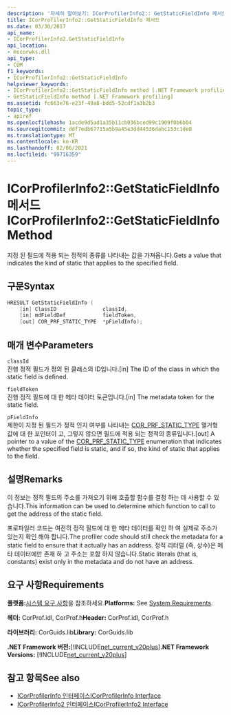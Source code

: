 ```yaml
---
description: '자세히 알아보기: ICorProfilerInfo2:: GetStaticFieldInfo 메서드'
title: ICorProfilerInfo2::GetStaticFieldInfo 메서드
ms.date: 03/30/2017
api_name:
- ICorProfilerInfo2.GetStaticFieldInfo
api_location:
- mscorwks.dll
api_type:
- COM
f1_keywords:
- ICorProfilerInfo2::GetStaticFieldInfo
helpviewer_keywords:
- ICorProfilerInfo2::GetStaticFieldInfo method [.NET Framework profiling]
- GetStaticFieldInfo method [.NET Framework profiling]
ms.assetid: fc663e76-e23f-49a8-bdd5-52cdf1a3b2b3
topic_type:
- apiref
ms.openlocfilehash: 1acde9d5ad1a35b11cb036bced99c1909f0b6b04
ms.sourcegitcommit: ddf7edb67715a5b9a45e3dd44536dabc153c1de0
ms.translationtype: MT
ms.contentlocale: ko-KR
ms.lasthandoff: 02/06/2021
ms.locfileid: "99716359"
---
```

# <a name="icorprofilerinfo2getstaticfieldinfo-method"></a><span data-ttu-id="023d1-103">ICorProfilerInfo2::GetStaticFieldInfo 메서드</span><span class="sxs-lookup"><span data-stu-id="023d1-103">ICorProfilerInfo2::GetStaticFieldInfo Method</span></span>

<span data-ttu-id="023d1-104">지정 된 필드에 적용 되는 정적의 종류를 나타내는 값을 가져옵니다.</span><span class="sxs-lookup"><span data-stu-id="023d1-104">Gets a value that indicates the kind of static that applies to the specified field.</span></span>  
  
## <a name="syntax"></a><span data-ttu-id="023d1-105">구문</span><span class="sxs-lookup"><span data-stu-id="023d1-105">Syntax</span></span>  
  
```cpp  
HRESULT GetStaticFieldInfo (  
    [in] ClassID               classId,  
    [in] mdFieldDef            fieldToken,  
    [out] COR_PRF_STATIC_TYPE  *pFieldInfo);  
```  
  
## <a name="parameters"></a><span data-ttu-id="023d1-106">매개 변수</span><span class="sxs-lookup"><span data-stu-id="023d1-106">Parameters</span></span>  

 `classId`  
 <span data-ttu-id="023d1-107">진행 정적 필드가 정의 된 클래스의 ID입니다.</span><span class="sxs-lookup"><span data-stu-id="023d1-107">[in] The ID of the class in which the static field is defined.</span></span>  
  
 `fieldToken`  
 <span data-ttu-id="023d1-108">진행 정적 필드에 대 한 메타 데이터 토큰입니다.</span><span class="sxs-lookup"><span data-stu-id="023d1-108">[in] The metadata token for the static field.</span></span>  
  
 `pFieldInfo`  
 <span data-ttu-id="023d1-109">제한이 지정 된 필드가 정적 인지 여부를 나타내는 [COR_PRF_STATIC_TYPE](cor-prf-static-type-enumeration.md) 열거형 값에 대 한 포인터이 고, 그렇지 않으면 필드에 적용 되는 정적의 종류입니다.</span><span class="sxs-lookup"><span data-stu-id="023d1-109">[out] A pointer to a value of the [COR_PRF_STATIC_TYPE](cor-prf-static-type-enumeration.md) enumeration that indicates whether the specified field is static, and if so, the kind of static that applies to the field.</span></span>  
  
## <a name="remarks"></a><span data-ttu-id="023d1-110">설명</span><span class="sxs-lookup"><span data-stu-id="023d1-110">Remarks</span></span>  

 <span data-ttu-id="023d1-111">이 정보는 정적 필드의 주소를 가져오기 위해 호출할 함수를 결정 하는 데 사용할 수 있습니다.</span><span class="sxs-lookup"><span data-stu-id="023d1-111">This information can be used to determine which function to call to get the address of the static field.</span></span>  
  
 <span data-ttu-id="023d1-112">프로파일러 코드는 여전히 정적 필드에 대 한 메타 데이터를 확인 하 여 실제로 주소가 있는지 확인 해야 합니다.</span><span class="sxs-lookup"><span data-stu-id="023d1-112">The profiler code should still check the metadata for a static field to ensure that it actually has an address.</span></span> <span data-ttu-id="023d1-113">정적 리터럴 (즉, 상수)은 메타 데이터에만 존재 하 고 주소는 포함 하지 않습니다.</span><span class="sxs-lookup"><span data-stu-id="023d1-113">Static literals (that is, constants) exist only in the metadata and do not have an address.</span></span>  
  
## <a name="requirements"></a><span data-ttu-id="023d1-114">요구 사항</span><span class="sxs-lookup"><span data-stu-id="023d1-114">Requirements</span></span>  

 <span data-ttu-id="023d1-115">**플랫폼:**[시스템 요구 사항](../../get-started/system-requirements.md)을 참조하세요.</span><span class="sxs-lookup"><span data-stu-id="023d1-115">**Platforms:** See [System Requirements](../../get-started/system-requirements.md).</span></span>  
  
 <span data-ttu-id="023d1-116">**헤더:** CorProf.idl, CorProf.h</span><span class="sxs-lookup"><span data-stu-id="023d1-116">**Header:** CorProf.idl, CorProf.h</span></span>  
  
 <span data-ttu-id="023d1-117">**라이브러리:** CorGuids.lib</span><span class="sxs-lookup"><span data-stu-id="023d1-117">**Library:** CorGuids.lib</span></span>  
  
 <span data-ttu-id="023d1-118">**.NET Framework 버전:**[!INCLUDE[net_current_v20plus](../../../../includes/net-current-v20plus-md.md)]</span><span class="sxs-lookup"><span data-stu-id="023d1-118">**.NET Framework Versions:** [!INCLUDE[net_current_v20plus](../../../../includes/net-current-v20plus-md.md)]</span></span>  
  
## <a name="see-also"></a><span data-ttu-id="023d1-119">참고 항목</span><span class="sxs-lookup"><span data-stu-id="023d1-119">See also</span></span>

- [<span data-ttu-id="023d1-120">ICorProfilerInfo 인터페이스</span><span class="sxs-lookup"><span data-stu-id="023d1-120">ICorProfilerInfo Interface</span></span>](icorprofilerinfo-interface.md)
- [<span data-ttu-id="023d1-121">ICorProfilerInfo2 인터페이스</span><span class="sxs-lookup"><span data-stu-id="023d1-121">ICorProfilerInfo2 Interface</span></span>](icorprofilerinfo2-interface.md)
